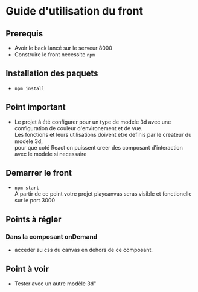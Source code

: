 # Guide d'utilisation du front

## Prerequis
- Avoir le back lancé sur le serveur 8000
- Construire le front necessite `npm`

## Installation des paquets
- `npm install`

## Point important 
- Le projet à été configurer pour un type de modele 3d avec une configuration de couleur d'environement et de vue.   
Les fonctions et leurs utilisations doivent etre definis par le createur du modele 3d,  
  pour que coté React on puissent creer des composant d'interaction avec le modele si necessaire

## Demarrer le front
- `npm start`  
  A partir de ce point votre projet playcanvas seras visible et fonctionelle sur le port 3000


## Points à régler
### Dans la composant **onDemand**
- acceder au css du canvas en dehors de ce composant.

## Point à voir
- Tester avec un autre modèle 3d"
  